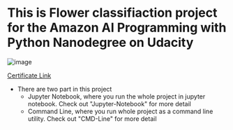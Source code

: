 # This is Flower classifiaction project for the Amazon AI Programming with Python Nanodegree on Udacity


![image](https://user-images.githubusercontent.com/91800813/234004940-2619b469-1e93-4b3b-893a-dfb54ac050a5.png)

[Certificate Link](https://drive.google.com/file/d/1NCuu7x-JIk7iJ8ZoSCSsGjbdZF3tAuyz/view?usp=share_link)

- There are two part in this project
  - Jupyter Notebook, where you run the whole project in jupyter notebook. Check out "Jupyter-Notebook" for more detail
  - Command Line, where you run whole project as a command line utility. Check out "CMD-Line" for more detail
